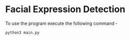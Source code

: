 # Facial Expression Detection
To use the program execute the following command -
```bash
python3 main.py
```